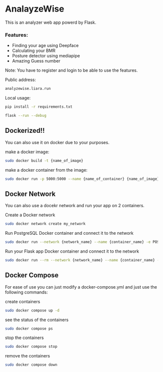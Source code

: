 # AnalayzeWise
This is an analyzer web app powerd by Flask.


### Features:
- Finding your age using Deepface
- Calculating your BMR
- Posture detector using mediapipe
- Amazing Guess number

Note: You have to register and login to be able to use the features.

Public address:
```sh
analyzewise.liara.run
```
Local usage:

```sh
pip install -r requirements.txt
```

```sh
flask --run --debug
```

## Dockerized!!
You can also use it on docker due to your purposes.

make a docker image:
```sh
sudo docker build -t {name_of_image}
```
make a docker container from the image:
```sh
sudo docker run -p 5000:5000 --name {name_of_container} {name_of_image}
```


## Docker Network
You can also use a docekr network and run your app on 2 containers.

Create a Docker network
```sh
sudo docker network create my_network
```
Run PostgreSQL Docker container and connect it to the network
```sh
sudo docker run --network {network_name} --name {container_name} -e POSTGRES_PASSWORD={database_password} -e POSTGRES_USER={database_user} -e POSTGRES_DB={database_name} -d postgres
```
Run your Flask app Docker container and connect it to the network
```sh
sudo docker run --rm --network {network_name} --name {container_name} -p 8080:5000 -v $(pwd):/myapp {image_name}
```

## Docker Compose
For ease of use you can just modify a docker-compose.yml and just use the following commands:

create containers
```sh
sudo docker compose up -d
```
see the status of the containers
```sh
sudo docker compose ps
```
stop the containers
```sh
sudo docker compose stop
```
remove the containers
```sh
sudo docker compose down
```